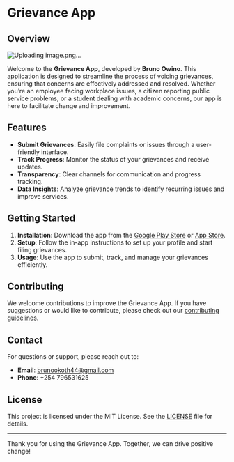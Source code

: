 # Grievance App

## Overview
![Uploading image.png…]()


Welcome to the **Grievance App**, developed by **Bruno Owino**. This application is designed to streamline the process of voicing grievances, ensuring that concerns are effectively addressed and resolved. Whether you’re an employee facing workplace issues, a citizen reporting public service problems, or a student dealing with academic concerns, our app is here to facilitate change and improvement.

## Features

- **Submit Grievances**: Easily file complaints or issues through a user-friendly interface.
- **Track Progress**: Monitor the status of your grievances and receive updates.
- **Transparency**: Clear channels for communication and progress tracking.
- **Data Insights**: Analyze grievance trends to identify recurring issues and improve services.

## Getting Started

1. **Installation**: Download the app from the [Google Play Store](#google-play) or [App Store](#app-store).
2. **Setup**: Follow the in-app instructions to set up your profile and start filing grievances.
3. **Usage**: Use the app to submit, track, and manage your grievances efficiently.

## Contributing

We welcome contributions to improve the Grievance App. If you have suggestions or would like to contribute, please check out our [contributing guidelines](CONTRIBUTING.md).

## Contact

For questions or support, please reach out to:

- **Email**: [brunookoth44@gmail.com](mailto:brunookoth44@gmail.com)
- **Phone**: +254 796531625

## License

This project is licensed under the MIT License. See the [LICENSE](LICENSE) file for details.

---

Thank you for using the Grievance App. Together, we can drive positive change!

